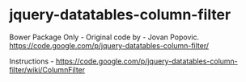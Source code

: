 jquery-datatables-column-filter
===============================

Bower Package Only - Original code by - Jovan Popovic. https://code.google.com/p/jquery-datatables-column-filter/

Instructions - https://code.google.com/p/jquery-datatables-column-filter/wiki/ColumnFilter
